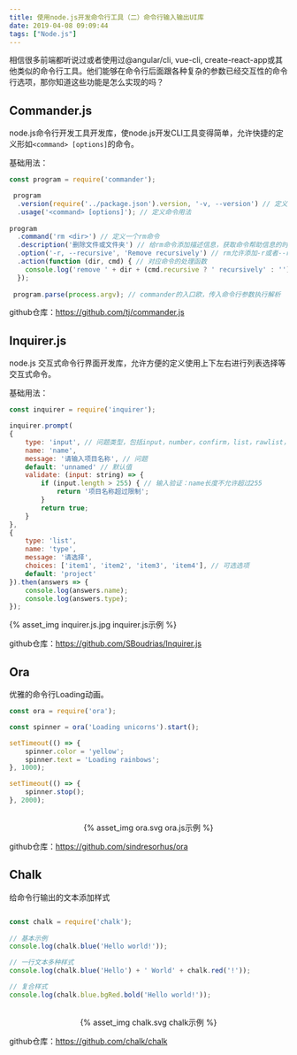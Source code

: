 ```yaml
---
title: 使用node.js开发命令行工具（二）命令行输入输出UI库
date: 2019-04-08 09:09:44
tags: ["Node.js"]
---
```

相信很多前端都听说过或者使用过@angular/cli, vue-cli, create-react-app或其他类似的命令行工具。他们能够在命令行后面跟各种复杂的参数已经交互性的命令行选项，那你知道这些功能是怎么实现的吗？
<!--more-->
## Commander.js

node.js命令行开发工具开发库，使node.js开发CLI工具变得简单，允许快捷的定义形如`<command> [options]`的命令。

基础用法：
```js
const program = require('commander');

 program
  .version(require('../package.json').version, '-v, --version') // 定义版本信息
  .usage('<command> [options]'); // 定义命令用法
 
program
  .command('rm <dir>') // 定义一个rm命令
  .description('删除文件或文件夹') // 给rm命令添加描述信息，获取命令帮助信息的时候会显示
  .option('-r, --recursive', 'Remove recursively') // rm允许添加-r或者--recursive命令进行递归
  .action(function (dir, cmd) { // 对应命令的处理函数
    console.log('remove ' + dir + (cmd.recursive ? ' recursively' : ''))
  });
 
 program.parse(process.argv); // commander的入口欧，传入命令行参数执行解析
```
github仓库：https://github.com/tj/commander.js


## Inquirer.js

node.js 交互式命令行界面开发库，允许方便的定义使用上下左右进行列表选择等交互式命令。


基础用法：
```js
const inquirer = require('inquirer');

inquirer.prompt(
{
    type: 'input', // 问题类型，包括input，number，confirm，list，rawlist，password
    name: 'name', 
    message: '请输入项目名称', // 问题
    default: 'unnamed' // 默认值
    validate: (input: string) => {
        if (input.length > 255) { // 输入验证：name长度不允许超过255
            return '项目名称超过限制';
        }
        return true;
    }        
},
{
    type: 'list',
    name: 'type',
    message: '请选择',
    choices: ['item1', 'item2', 'item3', 'item4'], // 可选选项
    default: 'project'
}).then(answers => {
    console.log(answers.name);
    console.log(answers.type);
});
```
{% asset_img inquirer.js.jpg inquirer.js示例 %}

github仓库：https://github.com/SBoudrias/Inquirer.js


## Ora

优雅的命令行Loading动画。

```js
const ora = require('ora');

const spinner = ora('Loading unicorns').start();

setTimeout(() => {
	spinner.color = 'yellow';
	spinner.text = 'Loading rainbows';
}, 1000);

setTimeout(() => {
	spinner.stop();
}, 2000);
```
<p align="center">
	<br>
	{% asset_img ora.svg ora.js示例 %}
	<br>
</p>

github仓库：https://github.com/sindresorhus/ora


## Chalk

给命令行输出的文本添加样式

```js

const chalk = require('chalk');
 
// 基本示例
console.log(chalk.blue('Hello world!'));

// 一行文本多种样式
console.log(chalk.blue('Hello') + ' World' + chalk.red('!'));

// 复合样式
console.log(chalk.blue.bgRed.bold('Hello world!'));

```

<p align="center">
	<br>
	{% asset_img chalk.svg chalk示例 %}
	<br>
</p>

github仓库：https://github.com/chalk/chalk

